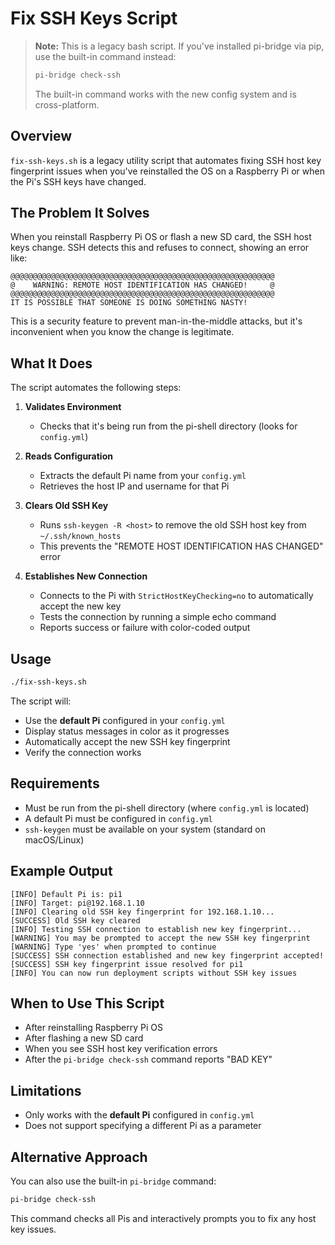 # Fix SSH Keys Script

> **Note:** This is a legacy bash script. If you've installed pi-bridge via pip, use the built-in command instead:
> ```bash
> pi-bridge check-ssh
> ```
> The built-in command works with the new config system and is cross-platform.

## Overview

`fix-ssh-keys.sh` is a legacy utility script that automates fixing SSH host key fingerprint issues when you've reinstalled the OS on a Raspberry Pi or when the Pi's SSH keys have changed.

## The Problem It Solves

When you reinstall Raspberry Pi OS or flash a new SD card, the SSH host keys change. SSH detects this and refuses to connect, showing an error like:

```
@@@@@@@@@@@@@@@@@@@@@@@@@@@@@@@@@@@@@@@@@@@@@@@@@@@@@@@@@@@
@    WARNING: REMOTE HOST IDENTIFICATION HAS CHANGED!     @
@@@@@@@@@@@@@@@@@@@@@@@@@@@@@@@@@@@@@@@@@@@@@@@@@@@@@@@@@@@
IT IS POSSIBLE THAT SOMEONE IS DOING SOMETHING NASTY!
```

This is a security feature to prevent man-in-the-middle attacks, but it's inconvenient when you know the change is legitimate.

## What It Does

The script automates the following steps:

1. **Validates Environment**
   - Checks that it's being run from the pi-shell directory (looks for `config.yml`)

2. **Reads Configuration**
   - Extracts the default Pi name from your `config.yml`
   - Retrieves the host IP and username for that Pi

3. **Clears Old SSH Key**
   - Runs `ssh-keygen -R <host>` to remove the old SSH host key from `~/.ssh/known_hosts`
   - This prevents the "REMOTE HOST IDENTIFICATION HAS CHANGED" error

4. **Establishes New Connection**
   - Connects to the Pi with `StrictHostKeyChecking=no` to automatically accept the new key
   - Tests the connection by running a simple echo command
   - Reports success or failure with color-coded output

## Usage

```bash
./fix-ssh-keys.sh
```

The script will:
- Use the **default Pi** configured in your `config.yml`
- Display status messages in color as it progresses
- Automatically accept the new SSH key fingerprint
- Verify the connection works

## Requirements

- Must be run from the pi-shell directory (where `config.yml` is located)
- A default Pi must be configured in `config.yml`
- `ssh-keygen` must be available on your system (standard on macOS/Linux)

## Example Output

```
[INFO] Default Pi is: pi1
[INFO] Target: pi@192.168.1.10
[INFO] Clearing old SSH key fingerprint for 192.168.1.10...
[SUCCESS] Old SSH key cleared
[INFO] Testing SSH connection to establish new key fingerprint...
[WARNING] You may be prompted to accept the new SSH key fingerprint
[WARNING] Type 'yes' when prompted to continue
[SUCCESS] SSH connection established and new key fingerprint accepted!
[SUCCESS] SSH key fingerprint issue resolved for pi1
[INFO] You can now run deployment scripts without SSH key issues
```

## When to Use This Script

- After reinstalling Raspberry Pi OS
- After flashing a new SD card
- When you see SSH host key verification errors
- After the `pi-bridge check-ssh` command reports "BAD KEY"

## Limitations

- Only works with the **default Pi** configured in `config.yml`
- Does not support specifying a different Pi as a parameter

## Alternative Approach

You can also use the built-in `pi-bridge` command:

```bash
pi-bridge check-ssh
```

This command checks all Pis and interactively prompts you to fix any host key issues.


